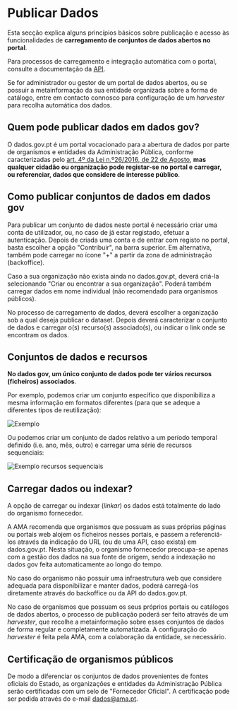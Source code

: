 # Publicar Dados

Esta secção explica alguns princípios básicos sobre publicação e acesso às funcionalidades de **carregamento de conjuntos de dados abertos no portal**. 

Para processos de carregamento e integração automática com o portal, consulte a documentação da [API](/docapi/).

Se for administrador ou gestor de um portal de dados abertos, ou se possuir a metainformação da sua entidade organizada sobre a forma de catálogo, entre em contacto connosco para configuração de um _harvester_ para recolha automática dos dados.

## Quem pode publicar dados em dados gov?

O dados.gov.pt é um portal vocacionado para a abertura de dados por parte de organismos e entidades da Administração Pública, conforme caracterizadas pelo [art. 4º da Lei n.º26/2016, de 22 de Agosto](http://www.pgdlisboa.pt/leis/lei_mostra_articulado.php?nid=2591&tabela=leis&ficha=1&pagina=1&so_miolo= "Lei nº26/2016 de 22 de Agosto"), **mas qualquer cidadão ou organização pode registar-se no portal e carregar, ou referenciar, dados que considere de interesse público**.


## Como publicar conjuntos de dados em dados gov

Para publicar um conjunto de dados neste portal é necessário criar uma conta de utilizador, ou, no caso de já estar registado, efetuar a autenticação. Depois de criada uma conta e de entrar com registo no portal, basta escolher a opção "Contribuir", na barra superior. Em alternativa, também pode carregar no ícone "+" a partir da zona de administração (backoffice).

Caso a sua organização não exista ainda no dados.gov.pt, deverá criá-la selecionando "Criar ou encontrar a sua organização". Poderá também carregar dados em nome individual (não recomendado para organismos públicos).

No processo de carregamento de dados, deverá escolher a organização sob a qual deseja publicar o dataset. Depois deverá caracterizar o conjunto de dados e carregar o(s) recurso(s) associado(s), ou indicar o link onde se encontram os dados.


## Conjuntos de dados e recursos

**No dados gov, um único conjunto de dados pode ter vários recursos (ficheiros) associados**.

Por exemplo, podemos criar um conjunto específico que disponibiliza a mesma informação em formatos diferentes (para que se adeque a diferentes tipos de reutilização):

![Exemplo](https://raw.githubusercontent.com/amagovpt/docs.dados.gov.pt/master/img/ex%20dataset%20recursos.JPG)

Ou podemos criar um conjunto de dados relativo a um período temporal definido (i.e. ano, mês, outro) e carregar uma série de recursos sequenciais:

![Exemplo recursos sequenciais](https://raw.githubusercontent.com/amagovpt/docs.dados.gov.pt/master/img/ex%20dataset%20recursosv21.JPG)


## Carregar dados ou indexar?

A opção de carregar ou indexar (_linkar_) os dados está totalmente do lado do organismo fornecedor. 

A AMA recomenda que organismos que possuam as suas próprias páginas ou portais web alojem os ficheiros nesses portais, e passem a referenciá-los através da indicação do URL (ou de uma API, caso exista) em dados.gov.pt. Nesta situação, o organismo fornecedor preocupa-se apenas com a gestão dos dados na sua fonte de origem, sendo a indexação no dados gov feita automaticamente ao longo do tempo.

No caso do organismo não possuir uma infraestrutura web que considere adequada para disponibilizar e manter dados, poderá carregá-los diretamente através do backoffice ou da API do dados.gov.pt.

No caso de organismos que possuam os seus próprios portais ou catálogos de dados abertos, o processo de publicação poderá ser feito através de um _harvester_, que recolhe a metainformação sobre esses conjuntos de dados de forma regular e completamente automatizada. A configuração do _harvester_ é feita pela AMA, com a colaboração da entidade, se necessário.


## Certificação de organismos públicos

De modo a diferenciar os conjuntos de dados provenientes de fontes oficiais do Estado, as organizações e entidades da Administração Pública serão certificadas com um selo de "Fornecedor Oficial". A certificação pode ser pedida através do e-mail dados@ama.pt.

